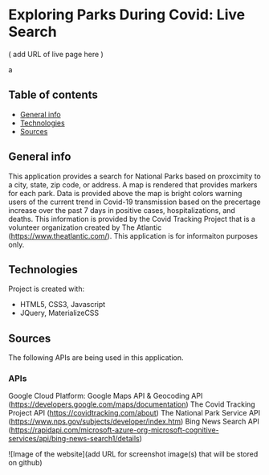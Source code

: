 # Exploring Parks During Covid: Live Search
( add URL of live page here )

a 
## Table of contents
* [General info](#general-info)
* [Technologies](#technologies)
* [Sources](#sources)

## General info
This application provides a search for National Parks based on proxcimity to a city, state, zip code, or address. A map is rendered that provides markers for each park. Data is provided above the map is bright colors warning users of the current trend in Covid-19 transmission based on the precertage increase over the past 7 days in positive cases, hospitalizations, and deaths. This information is provided by the Covid Tracking Project that is a volunteer organization created by The Atlantic (https://www.theatlantic.com/). This application is for informaiton purposes only. 
	
## Technologies
Project is created with:
* HTML5, CSS3, Javascript
* JQuery, MaterializeCSS

## Sources
The following APIs are being used in this application. 
### APIs
Google Cloud Platform: Google Maps API & Geocoding API (https://developers.google.com/maps/documentation)
The Covid Tracking Project API (https://covidtracking.com/about)
The National Park Service API (https://www.nps.gov/subjects/developer/index.htm)
Bing News Search API (https://rapidapi.com/microsoft-azure-org-microsoft-cognitive-services/api/bing-news-search1/details)


![Image of the website](add URL for screenshot image(s) that will be stored on github)


